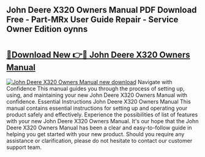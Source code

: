 ## John Deere X320 Owners Manual PDF Download Free - Part-MRx User Guide Repair - Service Owner Edition oynns

# <h2><a href="http://bc94537.oget.top/?id=John+Deere+X320+Owners+Manual">🔗Download New 👉🔴 John Deere X320 Owners Manual</a></h2>

[![John Deere X320 Owners Manual new download](https://i.imgur.com/5g1atiW.png)](http://bc94537.oget.top/?id=John+Deere+X320+Owners+Manual)
Navigate with Confidence This manual guides you through the process of setting up, using, and maintaining your new John Deere X320 Owners Manual with confidence. Essential Instructions John Deere X320 Owners Manual This manual contains essential instructions for setting up and operating your product safely and effectively. Experience the possibilities of list of features with your new John Deere X320 Owners Manual. It's our hope that the John Deere X320 Owners Manual has been a clear and easy-to-follow guide in helping you get started with your new product. Should you require any assistance or clarification, please do not hesitate to contact our customer support team.
